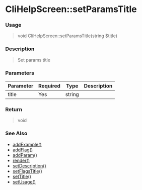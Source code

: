 
# CliHelpScreen::setParamsTitle 

### Usage

> void CliHelpScreen::setParamsTitle(string $title)

### Description

> Set params title

### Parameters

Parameter | Required | Type | Description
------------- |------------- |------------- |------------- 
title | Yes | string |

### Return
> void 
### See Also

* [addExample()](addexample.md)
* [addFlag()](addflag.md)
* [addParam()](addparam.md)
* [render()](render.md)
* [setDescription()](setdescription.md)
* [setFlagsTitle()](setflagstitle.md)
* [setTitle()](settitle.md)
* [setUsage()](setusage.md)


